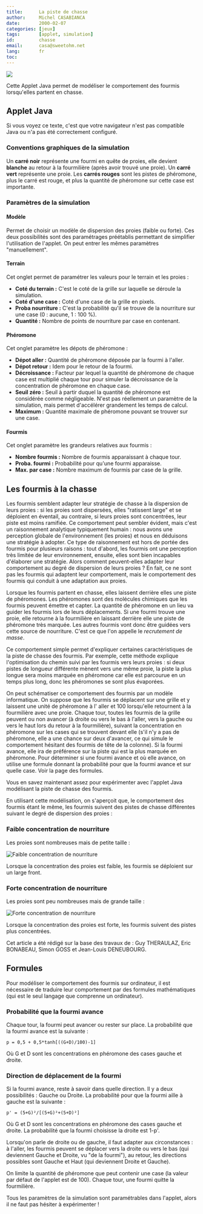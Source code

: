 ```yaml
---
title:      La piste de chasse
author:     Michel CASABIANCA
date:       2000-02-07
categories: [jeux]
tags:       [applet, simulation]
id:         chasse
email:      casa@sweetohm.net
lang:       fr
toc:        
---
```


![](chasse.titre.png)

Cette Applet Java permet de modéliser le comportement des fourmis lorsqu'elles partent en chasse.

<!--more-->

Applet Java
-----------

<applet code="PisteFourmi.class" codebase="../java/chasse" width="300" height="250">
<p class="applet-error">Si vous voyez ce texte, c'est que votre navigateur n'est 
pas compatible Java ou n'a pas été correctement configuré.</p>
</applet>

### Conventions graphiques de la simulation

Un **carré noir** représente une fourmi en quête de proies, elle devient
**blanche** au retour à la fourmilière (après avoir trouvé une proie).
Un **carré vert** représente une proie. Les **carrés rouges** sont les
pistes de phéromone, plus le carré est rouge, et plus la quantité de
phéromone sur cette case est importante.

### Paramètres de la simulation

#### Modèle

Permet de choisir un modèle de dispersion des proies (faible ou forte).
Ces deux possibilités sont des paramétrages préétablis permettant de
simplifier l'utilisation de l'applet. On peut entrer les mêmes
paramètres "manuellement".

#### Terrain

Cet onglet permet de paramétrer les valeurs pour le terrain et les
proies :

-   **Coté du terrain :** C'est le coté de la grille sur laquelle se
    déroule la simulation.
-   **Coté d'une case :** Coté d'une case de la grille en pixels.
-   **Proba nourriture :** C'est la probabilité qu'il se trouve de la
    nourriture sur une case (0 : aucune, 1 : 100 %).
-   **Quantité :** Nombre de points de nourriture par case en contenant.

#### Phéromone

Cet onglet paramètre les dépots de phéromone :

-   **Dépot aller :** Quantité de phéromone déposée par la fourmi à
    l'aller.
-   **Dépot retour :** Idem pour le retour de la fourmi.
-   **Décroissance :** Facteur par lequel la quantité de phéromone de
    chaque case est multiplié chaque tour pour simuler la décroissance
    de la concentration de phéromone en chaque case.
-   **Seuil zéro :** Seuil à partir duquel la quantité de phéromone est
    considérée comme négligeable. N'est pas réellement un paramètre de
    la simulation, mais permet d'accélérer grandement les temps de
    calcul.
-   **Maximum :** Quantité maximale de phéromone pouvant se trouver sur
    une case.

#### Fourmis

Cet onglet paramètre les grandeurs relatives aux fourmis :

-   **Nombre fourmis :** Nombre de fourmis apparaissant à chaque tour.
-   **Proba. fourmi :** Probabilité pour qu'une fourmi apparaisse.
-   **Max. par case :** Nombre maximum de fourmis par case de la grille.

Les fourmis à la chasse
-----------------------

Les fourmis semblent adapter leur stratégie de chasse à la dispersion de
leurs proies : si les proies sont dispersées, elles "ratissent large" et
se déploient en éventail, au contraire, si leurs proies sont
concentrées, leur piste est moins ramifiée. Ce comportement peut sembler
évident, mais c'est un raisonnement analytique typiquement humain : nous
avons une perception globale de l'environnement (les proies) et nous en
déduisons une stratégie à adopter. Ce type de raisonnement est hors de
portée des fourmis pour plusieurs raisons : tout d'abord, les fourmis
ont une perception très limitée de leur environnement, ensuite, elles
sont bien incapables d'élaborer une stratégie. Alors comment
peuvent-elles adapter leur comportement au degré de dispersion de leurs
proies ? En fait, ce ne sont pas les fourmis qui adaptent leur
comportement, mais le comportement des fourmis qui conduit à une
adaptation aux proies.

Lorsque les fourmis partent en chasse, elles laissent derrière elles une
piste de phéromones. Les phéromones sont des molécules chimiques que les
fourmis peuvent émettre et capter. La quantité de phéromone en un lieu
va guider les fourmis lors de leurs déplacements. Si une fourmi trouve
une proie, elle retourne à la fourmilière en laissant derrière elle une
piste de phéromone très marquée. Les autres fourmis vont donc être
guidées vers cette source de nourriture. C'est ce que l'on appelle le
*recrutement de masse*.

Ce comportement simple permet d'expliquer certaines caractéristiques de
la piste de chasse des fourmis. Par exemple, cette méthode explique
l'optimisation du chemin suivi par les fourmis vers leurs proies : si
deux pistes de longueur différente mènent vers une même proie, la piste
la plus longue sera moins marquée en phéromone car elle est parcourue en
un temps plus long, donc les phéromones se sont plus évaporées.

On peut schématiser ce comportement des fourmis par un modèle
informatique. On suppose que les fourmis se déplacent sur une grille et
y laissent une unité de phéromone à l' aller et 100 lorsqu'elle
retournent à la fourmilière avec une proie. Chaque tour, toutes les
fourmis de la grille peuvent ou non avancer (à droite ou vers le bas à
l'aller, vers la gauche ou vers le haut lors du retour à la
fourmilière), suivant la concentration en phéromone sur les cases qui se
trouvent devant elle (s'il n'y a pas de phéromone, elle a une chance sur
deux d'avancer, ce qui simule le comportement hésitant des fourmis de
tête de la colonne). Si la fourmi avance, elle ira de préférence sur la
piste qui est la plus marquée en phéromone. Pour déterminer si une
fourmi avance et où elle avance, on utilise une formule donnant la
probabilité pour que la fourmi avance et sur quelle case. Voir la page
des formules.

Vous en savez maintenant assez pour expérimenter avec l'applet Java
modélisant la piste de chasse des fourmis.

En utilisant cette modélisation, on s'aperçoit que, le comportement des
fourmis étant le même, les fourmis suivent des pistes de chasse
différentes suivant le degré de dispersion des proies :

### Faible concentration de nourriture

Les proies sont nombreuses mais de petite taille :

![Faible concentration de nourriture](chasse.faible.png)

Lorsque la concentration des proies est faible, les fourmis se déploient
sur un large front.

### Forte concentration de nourriture

Les proies sont peu nombreuses mais de grande taille :

![Forte concentration de nourriture](chasse.forte.png)

Lorsque la concentration des proies est forte, les fourmis suivent des
pistes plus concentrées.

Cet article a été rédigé sur la base des travaux de : Guy THERAULAZ,
Eric BONABEAU, Simon GOSS et Jean-Louis DENEUBOURG.

Formules
--------

Pour modéliser le comportement des fourmis sur ordinateur, il est
nécessaire de traduire leur comportement par des formules mathématiques
(qui est le seul langage que comprenne un ordinateur).

### Probabilité que la fourmi avance

Chaque tour, la fourmi peut avancer ou rester sur place. La probabilité
que la fourmi avance est la suivante :

```
p = 0,5 + 0,5*tanh[((G+D)/100)-1]
```

Où G et D sont les concentrations en phéromone des cases gauche et
droite.

### Direction de déplacement de la fourmi

Si la fourmi avance, reste à savoir dans quelle direction. Il y a deux
possibilités : Gauche ou Droite. La probabilité pour que la fourmi aille
à gauche est la suivante :

```
p' = (5+G)²/[(5+G)²+(5+D)²]
```

Où G et D sont les concentrations en phéromone des cases gauche et
droite. La probabilité que la fourmi choisisse la droite est 1-p'.

Lorsqu'on parle de droite ou de gauche, il faut adapter aux
circonstances : à l'aller, les fourmis peuvent se déplacer vers la
droite ou vers le bas (qui deviennent Gauche et Droite, vu "de la
fourmi"), au retour, les directions possibles sont Gauche et Haut (qui
deviennent Droite et Gauche).

On limite la quantité de phéromone que peut contenir une case (la valeur
par défaut de l'applet est de 100). Chaque tour, une fourmi quitte la
fourmilière.

Tous les paramètres de la simulation sont paramétrables dans l'applet,
alors il ne faut pas hésiter à expérimenter !
